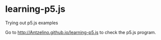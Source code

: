 # learning-p5.js
Trying out p5.js examples

Go to http://Antzelino.github.io/learning-p5.js to check the p5.js program.
